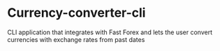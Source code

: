 # Currency-converter-cli
CLI application that integrates with Fast Forex and lets the user convert currencies with exchange rates from past dates
